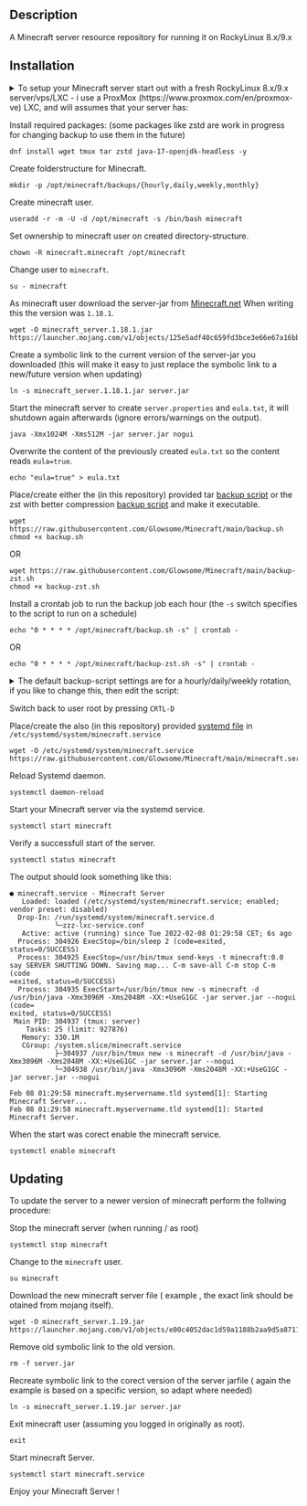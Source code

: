 ## Description ##
A Minecraft server resource repository for running it on RockyLinux 8.x/9.x

## Installation ##
<details>
<summary>To setup your Minecraft server start out with a fresh RockyLinux 8.x/9.x server/vps/LXC -  i use a ProxMox (https://www.proxmox.com/en/proxmox-ve) LXC,
and will assumes that your server has:</summary>
  
    - (atleast) 4Gb of memory available.
    - Default minecraft port 25565 (TCP/UDP) open in firewall
    - SSH acccess to the box.
</details>

Install required packages: (some packages like zstd are work in progress for changing backup to use them in the future)
```
dnf install wget tmux tar zstd java-17-openjdk-headless -y
```

Create folderstructure for Minecraft.
```
mkdir -p /opt/minecraft/backups/{hourly,daily,weekly,monthly}
```

Create minecraft user.
```
useradd -r -m -U -d /opt/minecraft -s /bin/bash minecraft
```

Set ownership to minecraft user on created directory-structure.
```
chown -R minecraft.minecraft /opt/minecraft
```

Change user to `minecraft`.
```
su - minecraft
```

As minecraft user download the server-jar from [Minecraft.net](https://www.minecraft.net/en-us/download/server) When writing this the version was `1.18.1`.
```
wget -O minecraft_server.1.18.1.jar https://launcher.mojang.com/v1/objects/125e5adf40c659fd3bce3e66e67a16bb49ecc1b9/server.jar
```

Create a symbolic link to the current version of the server-jar you downloaded (this will make it easy to just replace the symbolic link to a new/future version when updating)
```
ln -s minecraft_server.1.18.1.jar server.jar
```

Start the minecraft server to create `server.properties` and `eula.txt`, it will shutdown again afterwards (ignore errors/warnings on the output).
```
java -Xmx1024M -Xms512M -jar server.jar nogui
```

Overwrite the content of the previously created `eula.txt` so the content reads `eula=true`.
```
echo "eula=true" > eula.txt
```

Place/create either the (in this repository) provided tar [backup script](https://raw.githubusercontent.com/Glowsome/Minecraft/main/backup.sh) or the zst with better compression [backup script](https://raw.githubusercontent.com/Glowsome/Minecraft/main/backup-zst.sh) and make it executable.

```
wget https://raw.githubusercontent.com/Glowsome/Minecraft/main/backup.sh
chmod +x backup.sh
```
OR
```
wget https://raw.githubusercontent.com/Glowsome/Minecraft/main/backup-zst.sh
chmod +x backup-zst.sh
```

Install a crontab job to run the backup job each hour (the `-s` switch specifies to the script to run on a schedule)
```
echo "0 * * * * /opt/minecraft/backup.sh -s" | crontab -
```
OR
```
echo "0 * * * * /opt/minecraft/backup-zst.sh -s" | crontab -
```

<details>
<summary>The default backup-script settings are for a hourly/daily/weekly rotation, if you like to change this, then edit the script:</summary>
    - Find the line in the script `# Increments of time on which to back up`.
    - Adapt the parameters to your own needs for HOURLY,DAILY,WEEKLY,MONTHLY by setting true/false.
</details>

Switch back to user root by pressing `CRTL-D` 

Place/create the also (in this repository) provided [systemd file](https://raw.githubusercontent.com/Glowsome/Minecraft/main/minecraft.service) in `/etc/systemd/system/minecraft.service`
```
wget -O /etc/systemd/system/minecraft.service https://raw.githubusercontent.com/Glowsome/Minecraft/main/minecraft.service
```

Reload Systemd daemon.
```
systemctl daemon-reload
```

Start your Minecraft server via the systemd service.
```
systemctl start minecraft
```

Verify a successfull start of the server.
```
systemctl status minecraft
```
The output should look something like this:
```
● minecraft.service - Minecraft Server
   Loaded: loaded (/etc/systemd/system/minecraft.service; enabled; vendor preset: disabled)
  Drop-In: /run/systemd/system/minecraft.service.d
           └─zzz-lxc-service.conf
   Active: active (running) since Tue 2022-02-08 01:29:58 CET; 6s ago
  Process: 304926 ExecStop=/bin/sleep 2 (code=exited, status=0/SUCCESS)
  Process: 304925 ExecStop=/usr/bin/tmux send-keys -t minecraft:0.0 say SERVER SHUTTING DOWN. Saving map... C-m save-all C-m stop C-m (code
=exited, status=0/SUCCESS)
  Process: 304935 ExecStart=/usr/bin/tmux new -s minecraft -d /usr/bin/java -Xmx3096M -Xms2048M -XX:+UseG1GC -jar server.jar --nogui (code=
exited, status=0/SUCCESS)
 Main PID: 304937 (tmux: server)
    Tasks: 25 (limit: 927876)
   Memory: 330.1M
   CGroup: /system.slice/minecraft.service
           ├─304937 /usr/bin/tmux new -s minecraft -d /usr/bin/java -Xmx3096M -Xms2048M -XX:+UseG1GC -jar server.jar --nogui
           └─304938 /usr/bin/java -Xmx3096M -Xms2048M -XX:+UseG1GC -jar server.jar --nogui

Feb 08 01:29:58 minecraft.myservername.tld systemd[1]: Starting Minecraft Server...
Feb 08 01:29:58 minecraft.myservername.tld systemd[1]: Started Minecraft Server.
```
When the start was corect enable the minecraft service.
```
systemctl enable minecraft
```

## Updating ##
<summary>
To update the server to a newer version of minecraft perform the follwing procedure:
</summary>

Stop the minecraft server (when running / as root)
```
systemctl stop minecraft
```

Change to the `minecraft` user.
```
su minecraft
```

Download the new minecraft server file ( example , the exact link should be otained from mojang itself).
```
wget -O minecraft_server.1.19.jar https://launcher.mojang.com/v1/objects/e00c4052dac1d59a1188b2aa9d5a87113aaf1122/server.jar
```

Remove old symbolic link to the old version.
```
rm -f server.jar
```

Recreate symbolic link to the corect version of the server jarfile ( again the example is based on a specific version, so adapt where needed)
```
ln -s minecraft_server.1.19.jar server.jar
```

Exit minecraft user (assuming you logged in originally as root).
```
exit
```

Start minecraft Server.
```
systemctl start minecraft.service
```

Enjoy your Minecraft Server !
